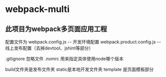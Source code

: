 # webpack-multi

## 此项目为webpack多页面应用工程
配置文件为 webpack.config.js -- 开发环境配置
		   webpack.product.config.js -- 线上发布配置（去掉devtool、jshint等部分）

.gitignore 忽略文件
.nvmrc 用来指定具体使用node哪个版本

build文件夹是发布文件夹
static是本地开发文件夹
template 是页面模板部分